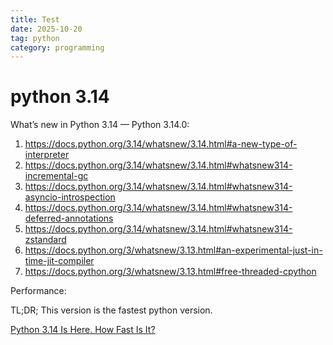 ```yaml
---
title: Test
date: 2025-10-20
tag: python
category: programming
---
```


# python 3.14

What’s new in Python 3.14 — Python 3.14.0:


1. https://docs.python.org/3.14/whatsnew/3.14.html#a-new-type-of-interpreter
1. https://docs.python.org/3.14/whatsnew/3.14.html#whatsnew314-incremental-gc
1. https://docs.python.org/3.14/whatsnew/3.14.html#whatsnew314-asyncio-introspection
1. https://docs.python.org/3.14/whatsnew/3.14.html#whatsnew314-deferred-annotations
1. https://docs.python.org/3.14/whatsnew/3.14.html#whatsnew314-zstandard
1. https://docs.python.org/3/whatsnew/3.13.html#an-experimental-just-in-time-jit-compiler
1. https://docs.python.org/3/whatsnew/3.13.html#free-threaded-cpython

Performance:

TL;DR; This version is the fastest python version.

[Python 3.14 Is Here. How Fast Is It?](https://blog.miguelgrinberg.com/post/python-3-14-is-here-how-fast-is-it)
